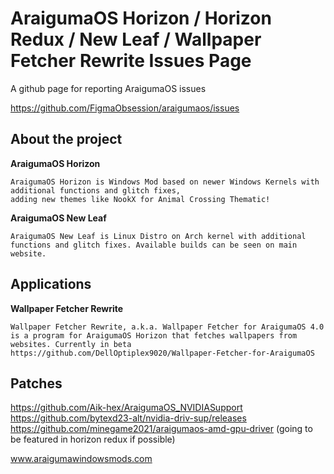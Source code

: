 # AraigumaOS Horizon / Horizon Redux / New Leaf / Wallpaper Fetcher Rewrite Issues Page
A github page for reporting AraigumaOS issues

https://github.com/FigmaObsession/araigumaos/issues

## About the project
**AraigumaOS Horizon**

```AraigumaOS Code Name 'Horizon'
AraigumaOS Horizon is Windows Mod based on newer Windows Kernels with additional functions and glitch fixes,
adding new themes like NookX for Animal Crossing Thematic!
```
**AraigumaOS New Leaf**

```AraigumaOS Code Name 'New Leaf'  
AraigumaOS New Leaf is Linux Distro on Arch kernel with additional
functions and glitch fixes. Available builds can be seen on main website. 
```
## Applications

**Wallpaper Fetcher Rewrite**
```
Wallpaper Fetcher Rewrite, a.k.a. Wallpaper Fetcher for AraigumaOS 4.0 is a program for AraigumaOS Horizon that fetches wallpapers from websites. Currently in beta
https://github.com/DellOptiplex9020/Wallpaper-Fetcher-for-AraigumaOS
```

## Patches

https://github.com/Aik-hex/AraigumaOS_NVIDIASupport 
https://github.com/bytexd23-alt/nvidia-driv-sup/releases
https://github.com/minegame2021/araigumaos-amd-gpu-driver
(going to be featured in horizon redux if possible)

www.araigumawindowsmods.com
